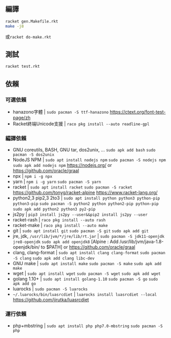 ## 編譯

```bash
racket gen.Makefile.rkt
make -j8
```
或`racket do-make.rkt`

## 測試
```bash
racket test.rkt
```

## 依賴

### 可選依賴

* hanazono字體 | `sudo pacman -S ttf-hanazono` https://ctext.org/font-test-page/zh
* Racket終端Unicode支援 | `raco pkg install --auto readline-gpl`

### 編譯依賴

* GNU coreutils, BASH, GNU tar, dos2unix, ... `sudo apk add bash` `sudo pacman -S dos2unix`
* NodeJS NPM | `sudo apt install nodejs npm` `sudo pacman -S nodejs npm` `sudo apk add nodejs npm` https://nodejs.org/ or https://github.com/oracle/graal
* npx | `npm i -g npx`
* yarn | `npm i -g yarn` `sudo pacman -S yarn`
* racket | `sudo apt install racket` `sudo pacman -S racket` https://github.com/tonyg/racket-alpine https://www.racket-lang.org/
* python2,3 pip2,3 2to3 | `sudo apt install python python3 python-pip python3-pip` `sudo pacman -S python2 python python2-pip python-pip` `sudo apk add python2 python3 py2-pip`
* js2py | `pip3 install js2py --user&&pip2 install js2py --user`
* racket-rash | `raco pkg install --auto rash`
* racket-make | `raco pkg install --auto make`
* git | `sudo apt install git` `sudo pacman -S git` `sudo apk add git`
* jre, jdk, `/usr/lib/jvm/*/jre/lib/rt.jar` | `sudo pacman -S jdk11-openjdk jre8-openjdk` `sudo apk add openjdk8` [Alpine : Add /usr/lib/jvm/java-1.8-openjdk/bin/ to $PATH] or https://github.com/oracle/graal
* clang, clang-format | `sudo apt install clang clang-format` `sudo pacman -S clang` `sudo apk add clang libc-dev`
* GNU make | `sudo apt install make` `sudo pacman -S make` `sudo apk add make`
* wget | `sudo apt install wget` `sudo pacman -S wget` `sudo apk add wget`
* golang 1.10+ | `sudo apt install golang-1.10` `sudo pacman -S go` `sudo apk add go`
* luarocks | `sudo pacman -S luarocks`
* `~/.luarocks/bin/luasrcdiet` | `luarocks install luasrcdiet --local` https://github.com/jirutka/luasrcdiet

### 運行依賴

* php+mbstring | `sudo apt install php php7.0-mbstring` `sudo pacman -S php`
